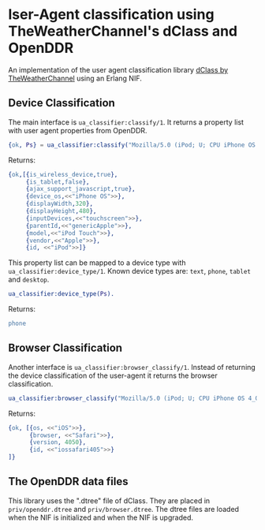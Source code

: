 lser-Agent classification using TheWeatherChannel's dClass and OpenDDR
======================================================================

An implementation of the user agent classification library [dClass by TheWeatherChannel](https://github.com/TheWeatherChannel/dClass) using an Erlang NIF.

## Device Classification

The main interface is `ua_classifier:classify/1`.  It returns a property list with user agent properties from OpenDDR.

```erlang
{ok, Ps} = ua_classifier:classify("Mozilla/5.0 (iPod; U; CPU iPhone OS 4_0 like Mac OS X; en-us) AppleWebKit/532.9 (KHTML, like Gecko) Version/4.0.5 Mobile/8A293 Safari/6531.22.7").
```

Returns:

```erlang
{ok,[{is_wireless_device,true},
     {is_tablet,false},
     {ajax_support_javascript,true},
     {device_os,<<"iPhone OS">>},
     {displayWidth,320},
     {displayHeight,480},
     {inputDevices,<<"touchscreen">>},
     {parentId,<<"genericApple">>},
     {model,<<"iPod Touch">>},
     {vendor,<<"Apple">>},
     {id, <<"iPod">>]}
```

This property list can be mapped to a device type with `ua_classifier:device_type/1`.
Known device types are: `text`, `phone`, `tablet` and `desktop`.

```erlang
ua_classifier:device_type(Ps).
```

Returns:

```erlang
phone
```

## Browser Classification

Another interface is `ua_classifier:browser_classify/1`. Instead of returning the device classification of the 
user-agent it returns the browser classification.

```erlang
ua_classifier:browser_classify("Mozilla/5.0 (iPod; U; CPU iPhone OS 4_0 like Mac OS X; en-us) AppleWebKit/532.9 (KHTML, like Gecko) Version/4.0.5 Mobile/8A293 Safari/6531.22.7").
```

Returns:

```erlang
{ok, [{os, <<"iOS">>},
      {browser, <<"Safari">>},
      {version, 4050},
      {id, <<"iossafari405">>}
]}
```


The OpenDDR data files
----------------------

This library uses the ".dtree" file of dClass. They are placed in `priv/openddr.dtree` and `priv/browser.dtree`.
The dtree files are loaded when the NIF is initialized and when the NIF is upgraded.


